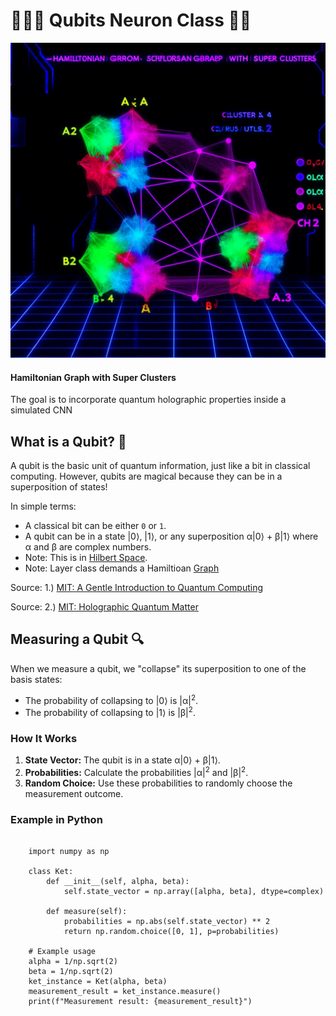 <link rel="stylesheet" type="text/css" href="styles.css">

# 🧙‍♀️✨ Qubits Neuron Class 🚀🌌


![Hamiltonian Graph with Super Clusters](https://github.com/LilaShiba/Quantum_Collapse_Neuron/blob/main/imgs/hamiltonian.png)
#### Hamiltonian Graph with Super Clusters

The goal is to incorporate quantum holographic properties inside a simulated CNN

<h2>What is a Qubit? 🧩</h2>

<p>A qubit is the basic unit of quantum information, just like a bit in classical computing. However, qubits are magical because they can be in a superposition of states!</p>

<p>In simple terms:</p>

<ul>
  <li>A classical bit can be either <code>0</code> or <code>1</code>.</li>
  <li>A qubit can be in a state |0⟩, |1⟩, or any superposition α|0⟩ + β|1⟩ where α and β are complex numbers.</li>
  <li>Note: This is in <a href="https://en.wikipedia.org/wiki/Hilbert_space">Hilbert Space</a>.</li>
  <li>Note: Layer class demands a Hamiltioan <a href='https://en.wikipedia.org/wiki/Hamiltonian_path'> Graph</a></li>
</ul>

<p>Source: 1.) <a href="https://mitpressbookstore.mit.edu/book/9780262526678">MIT: A Gentle Introduction to Quantum Computing</a></p>

<p> Source: 2.) <a href="https://mitpressbookstore.mit.edu/book/9780262038430">MIT: Holographic Quantum Matter</a></p>



## Measuring a Qubit 🔍

<p>When we measure a qubit, we "collapse" its superposition to one of the basis states:</p>

<ul>
  <li>The probability of collapsing to |0⟩ is |α|<sup>2</sup>.</li>
  <li>The probability of collapsing to |1⟩ is |β|<sup>2</sup>.</li>
</ul>

<h3>How It Works</h3>

<ol>
  <li><strong>State Vector:</strong> The qubit is in a state α|0⟩ + β|1⟩.</li>
  <li><strong>Probabilities:</strong> Calculate the probabilities |α|<sup>2</sup> and |β|<sup>2</sup>.</li>
  <li><strong>Random Choice:</strong> Use these probabilities to randomly choose the measurement outcome.</li>
</ol>


### Example in Python

<pre><code>
    import numpy as np
    
    class Ket:
        def __init__(self, alpha, beta):
            self.state_vector = np.array([alpha, beta], dtype=complex)
    
        def measure(self):
            probabilities = np.abs(self.state_vector) ** 2
            return np.random.choice([0, 1], p=probabilities)
    
    # Example usage
    alpha = 1/np.sqrt(2)
    beta = 1/np.sqrt(2)
    ket_instance = Ket(alpha, beta)
    measurement_result = ket_instance.measure()
    print(f"Measurement result: {measurement_result}")
</code></pre>
